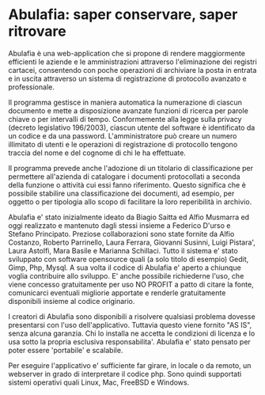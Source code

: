 # Abulafia: saper conservare, saper ritrovare

Abulafia è una web-application che si propone di rendere maggiormente efficienti le aziende e le amministrazioni attraverso l'eliminazione dei registri cartacei, consentendo con poche operazioni di archiviare la posta in entrata e in uscita attraverso un sistema di registrazione di protocollo avanzato e professionale. 

Il programma gestisce in maniera automatica la numerazione di ciascun documento e mette a disposizione avanzate funzioni di ricerca per parole chiave o per intervalli di tempo. Conformemente alla legge sulla privacy (decreto legislativo 196/2003), ciascun utente del software è identificato da un codice e da una password. L'amministratore può creare un numero illimitato di utenti e le operazioni di registrazione di protocollo tengono traccia del nome e del cognome di chi le ha effettuate.

Il programma prevede anche l'adozione di un titolario di classificazione per permettere all'azienda di catalogare i documenti protocollati a seconda della funzione o attività cui essi fanno riferimento. Questo significa che è possibile stabilire una classificazione dei documenti, ad esempio, per oggetto o per tipologia allo scopo di facilitare la loro reperibilità in archivio.

Abulafia e' stato inizialmente ideato da Biagio Saitta ed Alfio Musmarra ed oggi realizzato e mantenuto dagli stessi insieme a Federico D'urso e Stefano Principato. Preziose collaborazioni sono state fornite da Alfio Costanzo, Roberto Parrinello, Laura Ferrara, Giovanni Susinni, Luigi Pistara', Laura Astolfi, Mara Basile e Marianna Schillaci. Tutto il sistema e' stato sviluppato con software opensource quali (a solo titolo di esempio) Gedit, Gimp, Php, Mysql. A sua volta il codice di Abulafia e' aperto a chiunque voglia contribuire allo sviluppo. E' anche possibile richiederne l'uso, che viene concesso gratuitamente per uso NO PROFIT a patto di citare la fonte, comunicarci eventuali migliorie apportate e renderle gratuitamente disponibili insieme al codice originario.

I creatori di Abulafia sono disponibili a risolvere qualsiasi problema dovesse presentarsi con l'uso dell'applicativo. Tuttavia questo viene fornito "AS IS", senza alcuna garanzia. Chi lo installa ne accetta le condizioni di licenza e lo usa sotto la propria esclusiva responsabilita'. Abulafia e' stato pensato per poter essere 'portabile' e scalabile. 

Per eseguire l'applicativo e' sufficiente far girare, in locale o da remoto, un webserver in grado di interpretare il codice php. Sono quindi supportati sistemi operativi quali Linux, Mac, FreeBSD e Windows.

